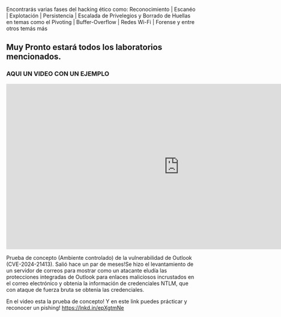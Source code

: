 Encontrarás varias fases del hacking ético como: Reconocimiento | Escanéo | Explotación | Persistencia | Escalada de Privelegios y Borrado de Huellas en temas como el Pivoting | Buffer-Overflow | Redes Wi-Fi | Forense y entre otros temás más
## Muy Pronto estará todos los laboratorios mencionados.
### AQUI UN VIDEO CON UN EJEMPLO

<iframe src="https://www.linkedin.com/posts/deed2812_prueba-de-concepto-ambiente-controlado-activity-7190470936460996608-ZzO_?utm_source=share&utm_medium=member_desktop" width="920" height="440" frameborder="0" allowfullscreen></iframe>




Prueba de concepto (Ambiente controlado) de la vulnerabilidad de Outlook (CVE-2024-21413).
Salió hace un par de meses!Se hizo el levantamiento de un servidor de correos para mostrar como un atacante eludía las protecciones integradas de Outlook para enlaces maliciosos incrustados en el correo electrónico y obtenia la información de credenciales NTLM, que con ataque de fuerza bruta se obtenia las credenciales.

En el video esta la prueba de concepto!
Y en este link puedes prácticar y reconocer un pishing!
https://lnkd.in/epXgtmNe


